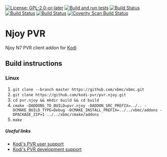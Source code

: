 [![License: GPL-2.0-or-later](https://img.shields.io/badge/License-GPL%20v2+-blue.svg)](LICENSE.md)
[![Build and run tests](https://github.com/kodi-pvr/pvr.njoy/actions/workflows/build.yml/badge.svg?branch=Matrix)](https://github.com/kodi-pvr/pvr.njoy/actions/workflows/build.yml)
[![Build Status](https://travis-ci.org/kodi-pvr/pvr.njoy.svg?branch=Matrix)](https://travis-ci.org/kodi-pvr/pvr.njoy/branches)
[![Build Status](https://dev.azure.com/teamkodi/kodi-pvr/_apis/build/status/kodi-pvr.pvr.njoy?branchName=Matrix)](https://dev.azure.com/teamkodi/kodi-pvr/_build/latest?definitionId=65&branchName=Matrix)
[![Build Status](https://jenkins.kodi.tv/view/Addons/job/kodi-pvr/job/pvr.njoy/job/Matrix/badge/icon)](https://jenkins.kodi.tv/blue/organizations/jenkins/kodi-pvr%2Fpvr.njoy/branches/)
[![Coverity Scan Build Status](https://scan.coverity.com/projects/5120/badge.svg)](https://scan.coverity.com/projects/5120)

# Njoy PVR
Njoy N7 PVR client addon for [Kodi](https://kodi.tv)

## Build instructions

### Linux

1. `git clone --branch master https://github.com/xbmc/xbmc.git`
2. `git clone https://github.com/kodi-pvr/pvr.njoy.git`
3. `cd pvr.njoy && mkdir build && cd build`
4. `cmake -DADDONS_TO_BUILD=pvr.njoy -DADDON_SRC_PREFIX=../.. -DCMAKE_BUILD_TYPE=Debug -DCMAKE_INSTALL_PREFIX=../../xbmc/addons -DPACKAGE_ZIP=1 ../../xbmc/cmake/addons`
5. `make`

##### Useful links

* [Kodi's PVR user support](https://forum.kodi.tv/forumdisplay.php?fid=167)
* [Kodi's PVR development support](https://forum.kodi.tv/forumdisplay.php?fid=136)
